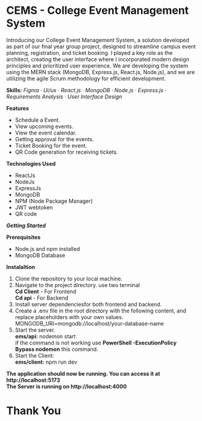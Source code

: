 # CEMS - College Event Management System

Introducing our College Event Management System, a solution developed as part of our final year group project, designed to streamline campus event planning, registration, and ticket booking. I played a key role as the architect, creating the user interface where I incorporated modern design principles and prioritized user experience. We are developing the system using the MERN stack (MongoDB, Express.js, React.js, Node.js), and we are utilizing the agile Scrum methodology for efficient development.

**Skills:** *Figma · Ui/ux · React.js · MongoDB · Node.js · Express.js · Requirements Analysis · User Interface Design*

**Features**
* Schedule a Event.
* View upcoming events.
* View the event calendar.
* Getting approval for the events.
* Ticket Booking for the event.
* QR Code generation for receiving tickets.

**Technologies Used**
* ReactJs
* NodeJs
* ExpressJs
* MongoDB
* NPM (Node Package Manager)
* JWT webtoken
* QR code

**_Getting Started_**

**Prerequisites**
* Node.js and npm installed
* MongoDB Database

**Instalaltion**
1. Clone the repository to your local machine.
2. Navigate to the project directory. use two terminal <br>
    **Cd Client** - For Frontend <br>
    **Cd api** - For Backend <br>
3. Install server dependenciesfor both frontend and backend.
4. Create a .env file in the root directory with the following content, and replace placeholders with your own values. <br>
     MONGODB_URI=mongodb://localhost/your-database-name
5. Start the server.<br>
     **ems/api:** nodemon start<br>
     if the command is not working use **PowerShell -ExecutionPolicy Bypass nodemon** this command.
7. Start the Client:<br>
      **ems/client:** npm run dev

**The application should now be running. You can access it at http://localhost:5173**<br>
**The Server is running on http://localhost:4000**

<h1>Thank You</h1>
